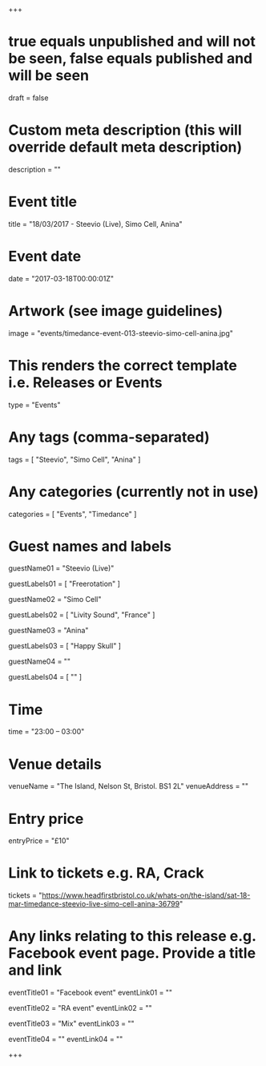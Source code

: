 +++

# true equals unpublished and will not be seen, false equals published and will be seen
draft = false

# Custom meta description (this will override default meta description)
description = ""

# Event title
title = "18/03/2017 - Steevio (Live), Simo Cell, Anina"

# Event date
date = "2017-03-18T00:00:01Z"

# Artwork (see image guidelines)
image = "events/timedance-event-013-steevio-simo-cell-anina.jpg"

# This renders the correct template i.e. Releases or Events
type = "Events"

# Any tags (comma-separated)
tags = [ 
	"Steevio",
	"Simo Cell",
	"Anina"
]

# Any categories (currently not in use)
categories = [
  "Events",
  "Timedance"
]

# Guest names and labels
guestName01 = "Steevio (Live)"

guestLabels01 = [
	"Freerotation"
]

guestName02 = "Simo Cell"

guestLabels02 = [
	"Livity Sound",
	"France"
]

guestName03 = "Anina"

guestLabels03 = [
	"Happy Skull"
]

guestName04 = ""

guestLabels04 = [
	""
]

# Time
time = "23:00 – 03:00"

# Venue details
venueName = "The Island, Nelson St, Bristol. BS1 2L"
venueAddress = ""

# Entry price
entryPrice = "£10"

# Link to tickets e.g. RA, Crack 
tickets = "https://www.headfirstbristol.co.uk/whats-on/the-island/sat-18-mar-timedance-steevio-live-simo-cell-anina-36799"

# Any links relating to this release e.g. Facebook event page. Provide a title and link
eventTitle01 = "Facebook event"
eventLink01 = ""

eventTitle02 = "RA event"
eventLink02 = ""

eventTitle03 = "Mix"
eventLink03 = ""

eventTitle04 = ""
eventLink04 = ""


+++

